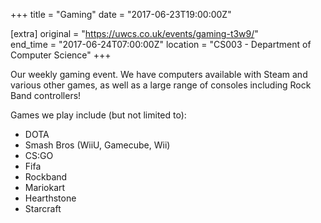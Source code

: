 +++
title = "Gaming"
date = "2017-06-23T19:00:00Z"

[extra]
original = "https://uwcs.co.uk/events/gaming-t3w9/"    
end_time = "2017-06-24T07:00:00Z"
location = "CS003 - Department of Computer Science"
+++

Our weekly gaming event. We have computers available with Steam and various other games, as well as a large range of consoles including Rock Band controllers\!

  

Games we play include (but not limited to):

  - DOTA  
  - Smash Bros (WiiU, Gamecube, Wii)  
  - CS:GO  
  - Fifa  
  - Rockband  
  - Mariokart  
  - Hearthstone  
  - Starcraft


